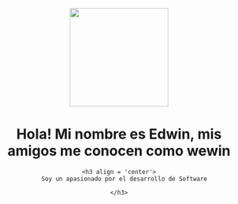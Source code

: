<div align = 'center'>
    <img src="https://media.giphy.com/media/bGgsc5mWoryfgKBx1u/giphy.gif" width="200">
    <h1 align = 'center'>Hola! Mi nombre es Edwin, mis amigos me conocen como wewin</h1>

    <h3 align = 'center'>
        Soy un apasionado por el desarrollo de Software 
        
    </h3>
</div>
